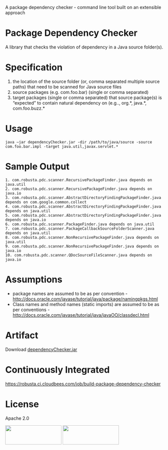 A package dependency checker - command line tool built on an extensible approach

Package Dependency Checker
==========================

A library that checks the violation of dependency in a Java source folder(s). 

Specification
==============
<ol>
<li>the location of the source folder (or, comma separated multiple source paths) that need to be scanned for Java source files</li>
<li>source packages (e.g. com.foo.bar) (single or comma separated)</li>
<li>target packages (single or comma separated) that source package(s) is “expected” to contain natural dependency on (e.g.., org.*, java.*, com.foo.buzz.* </li>
</ol>

Usage
=====
```
java –jar dependencyChecker.jar -dir /path/to/java/source -source com.foo.bar.impl -target java.util,javax.servlet.*
```

Sample Output
=============
```
1. com.robusta.pdc.scanner.RecursivePackageFinder.java depends on java.util
2. com.robusta.pdc.scanner.RecursivePackageFinder.java depends on java.io
3. com.robusta.pdc.scanner.AbstractDirectoryFindingPackageFinder.java depends on com.google.common.collect
4. com.robusta.pdc.scanner.AbstractDirectoryFindingPackageFinder.java depends on java.util
5. com.robusta.pdc.scanner.AbstractDirectoryFindingPackageFinder.java depends on java.io
6. com.robusta.pdc.scanner.PackageFinder.java depends on java.util
7. com.robusta.pdc.scanner.PackageCallbackSourceFolderScanner.java depends on java.util
8. com.robusta.pdc.scanner.NonRecursivePackageFinder.java depends on java.util
9. com.robusta.pdc.scanner.NonRecursivePackageFinder.java depends on java.io
10. com.robusta.pdc.scanner.QDocSourceFileScanner.java depends on java.io
```

Assumptions
===========
* package names are assumed to be as per convention - http://docs.oracle.com/javase/tutorial/java/package/namingpkgs.html 
* Class names and method names (static imports) are assumed to be as per conventions - http://docs.oracle.com/javase/tutorial/java/javaOO/classdecl.html

Artifact
========
Download [dependencyChecker.jar](https://robusta.ci.cloudbees.com/job/build-package-dependency-checker/lastSuccessfulBuild/artifact/target/dependencyChecker.jar)

Continuously Integrated
=======================
https://robusta.ci.cloudbees.com/job/build-package-dependency-checker

License
=======
Apache 2.0

<img style="width: 178px; height: 61px;" src="https://www.cloudbees.com/sites/default/files/Button-Built-on-CB-1.png" alt="">
<img style="width: 178px; height: 61px;" src="https://www.cloudbees.com/sites/default/files/Button-Powered-by-CB.png" alt="">

